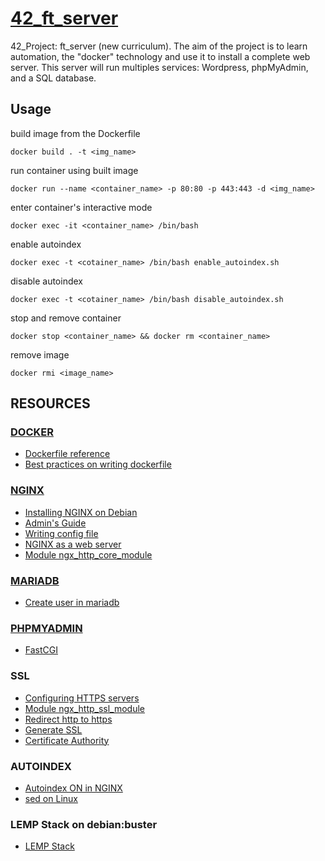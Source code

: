 # [42_ft_server](https://cdn.intra.42.fr/pdf/pdf/10332/en.subject.pdf)
42_Project: ft_server (new curriculum). The aim of the project is to learn automation, the "docker" technology and use it to install a complete web server. This server will run multiples services: Wordpress, phpMyAdmin, and a SQL database.

## Usage

build image from the Dockerfile
```terminal
docker build . -t <img_name>
```

run container using built image
```terminal
docker run --name <container_name> -p 80:80 -p 443:443 -d <img_name>
```

enter container's interactive mode
```terminal
docker exec -it <container_name> /bin/bash
```

enable autoindex
```terminal
docker exec -t <cotainer_name> /bin/bash enable_autoindex.sh
```

disable autoindex
```terminal
docker exec -t <cotainer_name> /bin/bash disable_autoindex.sh
```

stop and remove container
```terminal
docker stop <container_name> && docker rm <container_name>
```

remove image
```terminal
docker rmi <image_name>
```

## RESOURCES

### [DOCKER](https://www.docker.com/)
- [Dockerfile reference](https://docs.docker.com/engine/reference/builder/)
- [Best practices on writing dockerfile](https://docs.docker.com/develop/develop-images/dockerfile_best-practices/)

### [NGINX](https://nginx.org/en/docs/)
- [Installing NGINX on Debian](https://nginx.org/en/linux_packages.html#Debian)
- [Admin's Guide](https://docs.nginx.com/nginx/admin-guide/)
- [Writing config file](https://docs.nginx.com/nginx/admin-guide/basic-functionality/managing-configuration-files/)
- [NGINX as a web server](https://docs.nginx.com/nginx/admin-guide/web-server/web-server/)
- [Module ngx_http_core_module](https://nginx.org/en/docs/http/ngx_http_core_module.html)

### [MARIADB](https://mariadb.com/)
- [Create user in mariadb](https://mariadb.com/kb/en/create-user/)

### [PHPMYADMIN](https://www.phpmyadmin.net/)
- [FastCGI](https://en.wikipedia.org/wiki/FastCGI)

### SSL
- [Configuring HTTPS servers](https://nginx.org/en/docs/http/configuring_https_servers.html#single_http_https_server)
- [Module ngx_http_ssl_module](https://nginx.org/en/docs/http/ngx_http_ssl_module.html#ssl_certificate)
- [Redirect http to https](https://linuxize.com/post/redirect-http-to-https-in-nginx/)
- [Generate SSL](https://www.ssl.com/how-to/manually-generate-a-certificate-signing-request-csr-using-openssl/)
- [Certificate Authority](https://deliciousbrains.com/ssl-certificate-authority-for-local-https-development/)

### AUTOINDEX
- [Autoindex ON in NGINX](https://nixcp.com/nginx-autoindex/)
- [sed on Linux](https://www.howtogeek.com/666395/how-to-use-the-sed-command-on-linux/)

### LEMP Stack on debian:buster
- [LEMP Stack](https://linuxconfig.org/how-to-set-up-a-lemp-server-on-debian-10-buster)

